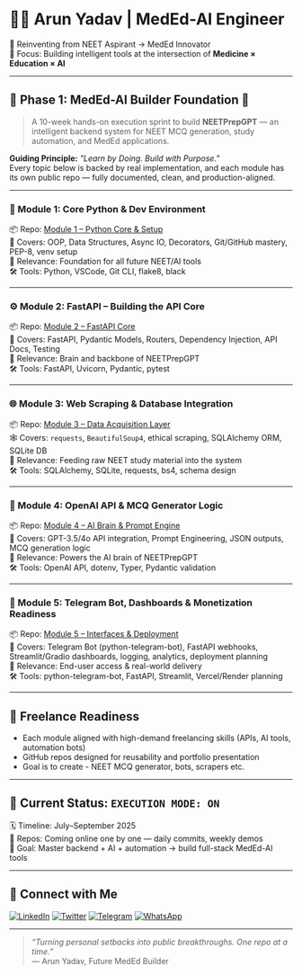 # 👨‍⚕️ Arun Yadav | MedEd-AI Engineer

🎯 Reinventing from NEET Aspirant → MedEd Innovator  
📍 Focus: Building intelligent tools at the intersection of **Medicine × Education × AI**

---

## 🔬 Phase 1: MedEd-AI Builder Foundation 🚀
> A 10-week hands-on execution sprint to build **NEETPrepGPT** — an intelligent backend system for NEET MCQ generation, study automation, and MedEd applications.

**Guiding Principle:** _"Learn by Doing. Build with Purpose."_  
Every topic below is backed by real implementation, and each module has its own public repo — fully documented, clean, and production-aligned.

---

### 🧩 Module 1: Core Python & Dev Environment
📦 Repo: [Module 1 – Python Core & Setup](https://github.com/neural-arun/meded-phase1-module1-python-core/tree/main)  
🔧 Covers: OOP, Data Structures, Async IO, Decorators, Git/GitHub mastery, PEP-8, venv setup  
🔗 Relevance: Foundation for all future NEET/AI tools  
🛠️ Tools: Python, VSCode, Git CLI, flake8, black

---

### ⚙️ Module 2: FastAPI – Building the API Core
📦 Repo: [Module 2 – FastAPI Core](https://github.com/neural-arun/meded-phase1-module2-fastapi-backend)  
🚀 Covers: FastAPI, Pydantic Models, Routers, Dependency Injection, API Docs, Testing  
🔗 Relevance: Brain and backbone of NEETPrepGPT  
🛠️ Tools: FastAPI, Uvicorn, Pydantic, pytest

---

### 🌐 Module 3: Web Scraping & Database Integration
📦 Repo: [Module 3 – Data Acquisition Layer](https://github.com/neural-arun/meded-phase1-module3-data-layer)  
🕸️ Covers: `requests`, `BeautifulSoup4`, ethical scraping, SQLAlchemy ORM, SQLite DB  
🔗 Relevance: Feeding raw NEET study material into the system  
🛠️ Tools: SQLAlchemy, SQLite, requests, bs4, schema design

---

### 🧠 Module 4: OpenAI API & MCQ Generator Logic
📦 Repo: [Module 4 – AI Brain & Prompt Engine](https://github.com/neural-arun/meded-phase1-module4-ai-engine)  
🧠 Covers: GPT-3.5/4o API integration, Prompt Engineering, JSON outputs, MCQ generation logic  
🔗 Relevance: Powers the AI brain of NEETPrepGPT  
🛠️ Tools: OpenAI API, dotenv, Typer, Pydantic validation

---

### 🤖 Module 5: Telegram Bot, Dashboards & Monetization Readiness
📦 Repo: [Module 5 – Interfaces & Deployment](https://github.com/neural-arun/meded-phase1-module5-interfaces-deployment)  
💬 Covers: Telegram Bot (python-telegram-bot), FastAPI webhooks, Streamlit/Gradio dashboards, logging, analytics, deployment planning  
🔗 Relevance: End-user access & real-world delivery  
🛠️ Tools: python-telegram-bot, FastAPI, Streamlit, Vercel/Render planning

---

## 💼 Freelance Readiness
- Each module aligned with high-demand freelancing skills (APIs, AI tools, automation bots)
- GitHub repos designed for reusability and portfolio presentation
- Goal is to create - NEET MCQ generator, bots, scrapers etc.

---

## 📍 Current Status: `EXECUTION MODE: ON`
🗓️ Timeline: July–September 2025  
📁 Repos: Coming online one by one — daily commits, weekly demos  
🧠 Goal: Master backend + AI + automation → build full-stack MedEd-AI tools  


---

## 🔗 Connect with Me

[![LinkedIn](https://img.shields.io/badge/LinkedIn-0A66C2?style=for-the-badge&logo=linkedin&logoColor=white)](https://www.linkedin.com/in/arun-yadav-768052368)
[![Twitter](https://img.shields.io/badge/X-000000?style=for-the-badge&logo=twitter&logoColor=white)](https://twitter.com/Neural_Arun)
[![Telegram](https://img.shields.io/badge/Telegram-229ED9?style=for-the-badge&logo=telegram&logoColor=white)](https://t.me/Neural_Arun)
[![WhatsApp](https://img.shields.io/badge/WhatsApp-25D366?style=for-the-badge&logo=whatsapp&logoColor=white)](https://wa.me/918881109193)

---

> _“Turning personal setbacks into public breakthroughs. One repo at a time.”_  
> — Arun Yadav, Future MedEd Builder
